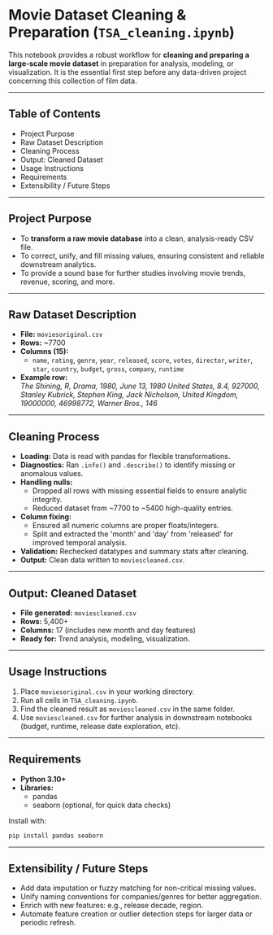 # Movie Dataset Cleaning & Preparation (`TSA_cleaning.ipynb`)

This notebook provides a robust workflow for **cleaning and preparing a large-scale movie dataset** in preparation for analysis, modeling, or visualization. It is the essential first step before any data-driven project concerning this collection of film data.

***

## Table of Contents

- Project Purpose
- Raw Dataset Description
- Cleaning Process
- Output: Cleaned Dataset
- Usage Instructions
- Requirements
- Extensibility / Future Steps

***

## Project Purpose

- To **transform a raw movie database** into a clean, analysis-ready CSV file.
- To correct, unify, and fill missing values, ensuring consistent and reliable downstream analytics.
- To provide a sound base for further studies involving movie trends, revenue, scoring, and more.

***

## Raw Dataset Description

- **File:** `moviesoriginal.csv`
- **Rows:** ~7700
- **Columns (15):**  
    - `name`, `rating`, `genre`, `year`, `released`, `score`, `votes`, `director`, `writer`, `star`, `country`, `budget`, `gross`, `company`, `runtime`
- **Example row:**  
  *The Shining, R, Drama, 1980, June 13, 1980 United States, 8.4, 927000, Stanley Kubrick, Stephen King, Jack Nicholson, United Kingdom, 19000000, 46998772, Warner Bros., 146*

***

## Cleaning Process

- **Loading:** Data is read with pandas for flexible transformations.
- **Diagnostics:** Ran `.info()` and `.describe()` to identify missing or anomalous values.
- **Handling nulls:**  
    - Dropped all rows with missing essential fields to ensure analytic integrity.
    - Reduced dataset from ~7700 to ~5400 high-quality entries.
- **Column fixing:**  
    - Ensured all numeric columns are proper floats/integers.
    - Split and extracted the 'month' and 'day' from 'released' for improved temporal analysis.
- **Validation:** Rechecked datatypes and summary stats after cleaning.
- **Output:** Clean data written to `moviescleaned.csv`.

***

## Output: Cleaned Dataset

- **File generated:** `moviescleaned.csv`
- **Rows:** 5,400+
- **Columns:** 17 (includes new month and day features)
- **Ready for:** Trend analysis, modeling, visualization.

***

## Usage Instructions

1. Place `moviesoriginal.csv` in your working directory.
2. Run all cells in `TSA_cleaning.ipynb`.
3. Find the cleaned result as `moviescleaned.csv` in the same folder.
4. Use `moviescleaned.csv` for further analysis in downstream notebooks (budget, runtime, release date exploration, etc).

***

## Requirements

- **Python 3.10+**
- **Libraries:**  
    - pandas
    - seaborn (optional, for quick data checks)

Install with:
```bash
pip install pandas seaborn
```

***

## Extensibility / Future Steps

- Add data imputation or fuzzy matching for non-critical missing values.
- Unify naming conventions for companies/genres for better aggregation.
- Enrich with new features: e.g., release decade, region.
- Automate feature creation or outlier detection steps for larger data or periodic refresh.
